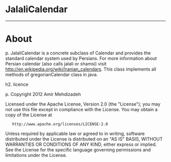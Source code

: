 JalaliCalendar
====
* * *

About
===

p.  JalaliCalendar is a concrete subclass of Calendar and provides the standard calendar system used by Persians. For more information about Persian calendar (also calls jalali or shamsi) visit <http://en.wikipedia.org/wiki/Iranian_calendars>.  This class implements all methods of gregorianCalendar class in java.

h2. licence

p. Copyright 2012 Amir Mehdizadeh

   Licensed under the Apache License, Version 2.0 (the "License");
   you may not use this file except in compliance with the License.
   You may obtain a copy of the License at

       http://www.apache.org/licenses/LICENSE-2.0

   Unless required by applicable law or agreed to in writing, software
   distributed under the License is distributed on an "AS IS" BASIS,
   WITHOUT WARRANTIES OR CONDITIONS OF ANY KIND, either express or implied.
   See the License for the specific language governing permissions and
   limitations under the License.